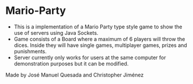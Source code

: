 # Mario-Party

- This is a implementation of a Mario Party type style game
to show the use of servers using Java Sockets.
- Game consists of a Board where a maximum of 6 players will throw
the dices. Inside they will have single games, multiplayer games,
prizes and punishments.
- Server currently only works for users at the same computer for
 demonstration purposes but it can be modified.
 
 
 Made by José Manuel Quesada and Christopher Jiménez
